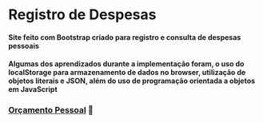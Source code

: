 # Registro de Despesas

#### Site feito com Bootstrap criado para registro e consulta de despesas pessoais

#### Algumas dos aprendizados durante a implementação foram, o uso do localStorage para armazenamento de dados no browser, utilização de objetos literais e JSON, além do uso de programação orientada a objetos em JavaScript

### [Orçamento Pessoal](https://henryke10x10.github.io/Registro-de-Despesas/) 🐖

